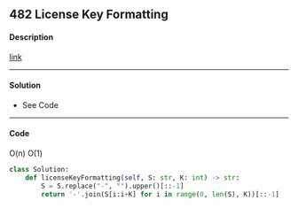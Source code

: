 ## 482 License Key Formatting

#### Description

[link](https://leetcode.com/problems/license-key-formatting/)

---

#### Solution

- See Code

---

#### Code

O(n) O(1)

```python
class Solution:
    def licenseKeyFormatting(self, S: str, K: int) -> str:
        S = S.replace("-", "").upper()[::-1]
        return '-'.join(S[i:i+K] for i in range(0, len(S), K))[::-1]
```
